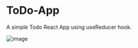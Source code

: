 # ToDo-App
A simple Todo React App using useReducer hook.

![image](https://user-images.githubusercontent.com/92053362/197585979-31c9a8c8-d175-41ff-ba4f-98a8f71972f6.png)
